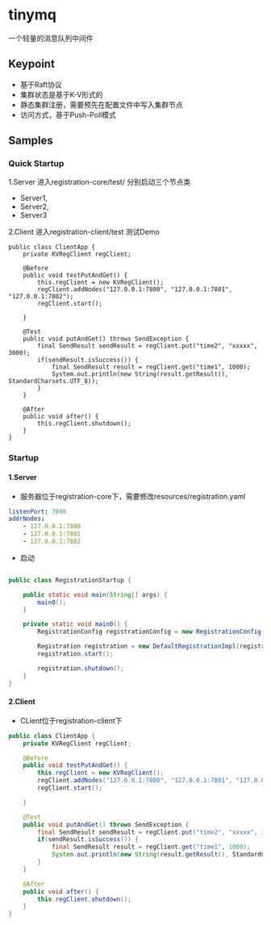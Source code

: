 # tinymq
一个轻量的消息队列中间件 

## Keypoint
- 基于Raft协议
- 集群状态是基于K-V形式的
- 静态集群注册，需要预先在配置文件中写入集群节点
- 访问方式，基于Push-Poll模式


## Samples
### Quick Startup
1.Server
进入registration-core/test/
分别启动三个节点类
- Server1,
- Server2,
- Server3

2.Client
进入registration-client/test
测试Demo
```
public class ClientApp {
    private KVRegClient regClient;

    @Before
    public void testPutAndGet() {
        this.regClient = new KVRegClient();
        regClient.addNodes("127.0.0.1:7800", "127.0.0.1:7801", "127.0.0.1:7802");
        regClient.start();

    }

    @Test
    public void putAndGet() throws SendException {
        final SendResult sendResult = regClient.put("time2", "xxxxx", 3000);
        if(sendResult.isSuccess()) {
            final SendResult result = regClient.get("time1", 1000);
            System.out.println(new String(result.getResult(), StandardCharsets.UTF_8));
        }
    }

    @After
    public void after() {
        this.regClient.shutdown();
    }
}
```


### Startup
#### 1.Server
- 服务器位于registration-core下，需要修改resources/registration.yaml
```yaml
listenPort: 7800
addrNodes:
    - 127.0.0.1:7800
    - 127.0.0.1:7801
    - 127.0.0.1:7802

```
- 启动
```java

public class RegistrationStartup {

    public static void main(String[] args) {
        main0();
    }

    private static void main0() {
        RegistrationConfig registrationConfig = new RegistrationConfig("registration.yaml");

        Registration registration = new DefaultRegistrationImpl(registrationConfig);
        registration.start();

        registration.shutdown();
    }
}

```
#### 2.Client
- CLient位于registration-client下
```java
public class ClientApp {
    private KVRegClient regClient;

    @Before
    public void testPutAndGet() {
        this.regClient = new KVRegClient();
        regClient.addNodes("127.0.0.1:7800", "127.0.0.1:7801", "127.0.0.1:7802");
        regClient.start();

    }

    @Test
    public void putAndGet() throws SendException {
        final SendResult sendResult = regClient.put("time2", "xxxxx", 3000);
        if(sendResult.isSuccess()) {
            final SendResult result = regClient.get("time1", 1000);
            System.out.println(new String(result.getResult(), StandardCharsets.UTF_8));
        }
    }

    @After
    public void after() {
        this.regClient.shutdown();
    }
}
```
